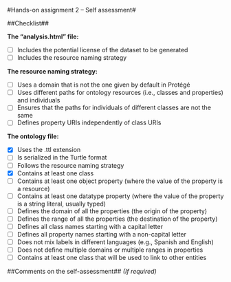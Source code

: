#Hands-on assignment 2 – Self assessment#

##Checklist##

**The “analysis.html” file:**

- [ ] Includes the potential license of the dataset to be generated
- [ ] Includes the resource naming strategy

**The resource naming strategy:**

- [ ] Uses a domain that is not the one given by default in Protégé
- [ ] Uses different paths for ontology resources (i.e., classes and properties) and individuals
- [ ] Ensures that the paths for individuals of different classes are not the same
- [ ] Defines property URIs independently of class URIs

**The ontology file:**

- [X] Uses the .ttl extension
- [ ] Is serialized in the Turtle format
- [ ] Follows the resource naming strategy
- [X] Contains at least one class
- [ ] Contains at least one object property (where the value of the property is a resource)
- [ ] Contains at least one datatype property (where the value of the property is a string literal, usually typed)
- [ ] Defines the domain of all the properties (the origin of the property)
- [ ] Defines the range of all the properties (the destination of the property)
- [ ] Defines all class names starting with a capital letter
- [ ] Defines all property names starting with a non-capital letter
- [ ] Does not mix labels in different languages (e.g., Spanish and English)
- [ ] Does not define multiple domains or multiple ranges in properties
- [ ] Contains at least one class that will be used to link to other entities

##Comments on the self-assessment##
_(If required)_
